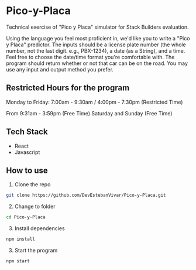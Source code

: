 # Pico-y-Placa
Technical exercise of "Pico y Placa" simulator for Stack Builders evaluation.

Using the language you feel most proficient in, we'd like you to write a "Pico y Placa" predictor.
The inputs should be a license plate number (the whole number, not the last digit. e.g., PBX-1234), a date (as a String), and a time.
Feel free to choose the date/time format you're comfortable with.
The program should return whether or not that car can be on the road.
You may use any input and output method you prefer.

## Restricted Hours for the program
Monday to Friday: 7:00am - 9:30am / 4:00pm - 7:30pm (Restricted Time)

From 9:31am - 3:59pm (Free Time)
Saturday and Sunday (Free Time)


## Tech Stack
- React
- Javascript

## How to use
1. Clone the repo
``` bash
git clone https://github.com/DevEstebanVivar/Pico-y-Placa.git
```

2. Change to folder
``` bash
cd Pico-y-Placa
```

3. Install dependencies
``` bash
npm install
```

3. Start the program
``` bash
npm start
```



